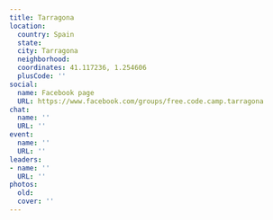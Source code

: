 ```yaml
---
title: Tarragona
location:
  country: Spain
  state: 
  city: Tarragona
  neighborhood: 
  coordinates: 41.117236, 1.254606
  plusCode: ''
social:
  name: Facebook page
  URL: https://www.facebook.com/groups/free.code.camp.tarragona
chat:
  name: ''
  URL: ''
event:
  name: ''
  URL: ''
leaders:
- name: ''
  URL: ''
photos:
  old: 
  cover: ''
---
```

